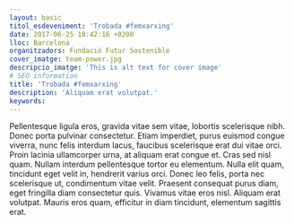 ```yaml
---
layout: basic
titol_esdeveniment: 'Trobada #femxarxing'
date: 2017-06-25 18:42:16 +0200
lloc: Barcelona
organitzadors: Fundació Futur Sostenible
cover_imatge: team-power.jpg
descripcio_imatge: 'This is alt text for cover image'
# SEO information
title: 'Trobada #femxarxing'
description: 'Aliquam erat volutpat.'
keywords:
---
```

Pellentesque ligula eros, gravida vitae sem vitae, lobortis scelerisque nibh. Donec porta pulvinar consectetur. Etiam imperdiet, purus euismod congue viverra, nunc felis interdum lacus, faucibus scelerisque erat dui vitae orci. Proin lacinia ullamcorper urna, at aliquam erat congue et. Cras sed nisl quam. Nullam interdum pellentesque tortor eu elementum. Nulla elit quam, tincidunt eget velit in, hendrerit varius orci. Donec leo felis, porta nec scelerisque ut, condimentum vitae velit. Praesent consequat purus diam, eget fringilla diam consectetur quis. Vivamus vitae eros nisl. Aliquam erat volutpat. Mauris eros quam, efficitur in diam tincidunt, elementum sagittis erat.
